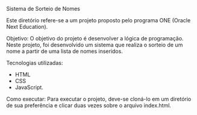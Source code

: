 Sistema de Sorteio de Nomes
  
Este diretório refere-se a um projeto proposto pelo programa ONE (Oracle Next Education).

Objetivo:
O objetivo do projeto é desenvolver a lógica de programação.
Neste projeto, foi desenvolvido um sistema que realiza o sorteio de um nome a partir de uma lista de nomes inseridos.

Tecnologias utilizadas:
- HTML
- CSS
- JavaScript.

Como executar:
Para executar o projeto, deve-se cloná-lo em um diretório de sua preferência e clicar duas vezes sobre o arquivo index.html.
